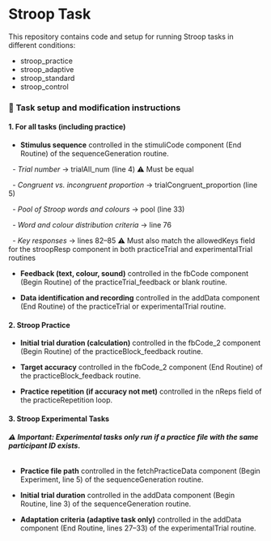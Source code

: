 # **Stroop Task**



This repository contains code and setup for running Stroop tasks in different conditions:

* stroop\_practice
* stroop\_adaptive
* stroop\_standard
* stroop\_control







### 🔧 **Task setup and modification instructions**



#### **1. For all tasks (including practice)**



* **Stimulus sequence** controlled in the stimuliCode component (End Routine) of the sequenceGeneration routine.

      - *Trial number* → trialAll\_num (line 4) ⚠️ Must be equal

      - *Congruent vs. incongruent proportion* → trialCongruent\_proportion (line 5)

      - *Pool of Stroop words and colours* → pool (line 33)

      - *Word and colour distribution criteria* → line 76

      - *Key responses* → lines 82–85 ⚠️ Must also match the allowedKeys field for the stroopResp component in both practiceTrial and experimentalTrial routines



* **Feedback (text, colour, sound)** controlled in the fbCode component (Begin Routine) of the practiceTrial\_feedback or blank routine.



* **Data identification and recording** controlled in the addData component (End Routine) of the practiceTrial or experimentalTrial routine.



#### 

#### **2. Stroop Practice**



* **Initial trial duration (calculation)** controlled in the fbCode\_2 component (Begin Routine) of the practiceBlock\_feedback routine.



* **Target accuracy** controlled in the fbCode\_2 component (End Routine) of the practiceBlock\_feedback routine.



* **Practice repetition (if accuracy not met)** controlled in the nReps field of the practiceRepetition loop.



#### 

#### **3. Stroop Experimental Tasks**

###### **⚠️ Important: Experimental tasks only run if a practice file with the same participant ID exists.**



* **Practice file path** controlled in the fetchPracticeData component (Begin Experiment, line 5) of the sequenceGeneration routine.



* **Initial trial duration** controlled in the addData component (Begin Routine, line 3) of the sequenceGeneration routine.



* **Adaptation criteria (adaptive task only)** controlled in the addData component (End Routine, lines 27–33) of the experimentalTrial routine.
